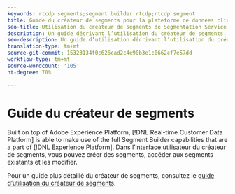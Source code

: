 ```yaml
---
keywords: rtcdp segments;segment builder rtcdp;rtcdp segment
title: Guide du créateur de segments pour la plateforme de données clientes en temps réel
seo-title: Utilisation du créateur de segments de Segmentation Service sur la plateforme de données clients en temps réel
description: Un guide décrivant l’utilisation du créateur de segments.
seo-description: Un guide d’utilisation décrivant l’utilisation du créateur de segments de Segmentation Service sur la plateforme de données clients en temps réel.
translation-type: tm+mt
source-git-commit: 15323134f0c626cad2c4e90b3e1c0662cf7e57dd
workflow-type: tm+mt
source-wordcount: '105'
ht-degree: 70%

---
```



# Guide du créateur de segments

Built on top of Adobe Experience Platform, [!DNL Real-time Customer Data Platform] is able to make use of the full Segment Builder capabilities that are a part of [!DNL Experience Platform]. Dans l’interface utilisateur du créateur de segments, vous pouvez créer des segments, accéder aux segments existants et les modifier.

Pour un guide plus détaillé du créateur de segments, consultez le [guide d’utilisation du créateur de segments](../../segmentation/ui/segment-builder.md).
